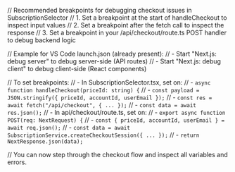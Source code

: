 // Recommended breakpoints for debugging checkout issues in SubscriptionSelector
// 1. Set a breakpoint at the start of handleCheckout to inspect input values
// 2. Set a breakpoint after the fetch call to inspect the response
// 3. Set a breakpoint in your /api/checkout/route.ts POST handler to debug backend logic

// Example for VS Code launch.json (already present):
// - Start "Next.js: debug server" to debug server-side (API routes)
// - Start "Next.js: debug client" to debug client-side (React components)

// To set breakpoints:
// - In SubscriptionSelector.tsx, set on:
// - `async function handleCheckout(priceId: string) {`
// - `const payload = JSON.stringify({ priceId, accountId, userEmail });`
// - `const res = await fetch("/api/checkout", { ... });`
// - `const data = await res.json();`
// - In api/checkout/route.ts, set on:
// - `export async function POST(req: NextRequest) {`
// - `const { priceId, accountId, userEmail } = await req.json();`
// - `const data = await SubscriptionService.createCheckoutSession({ ... });`
// - `return NextResponse.json(data);`

// You can now step through the checkout flow and inspect all variables and errors.

